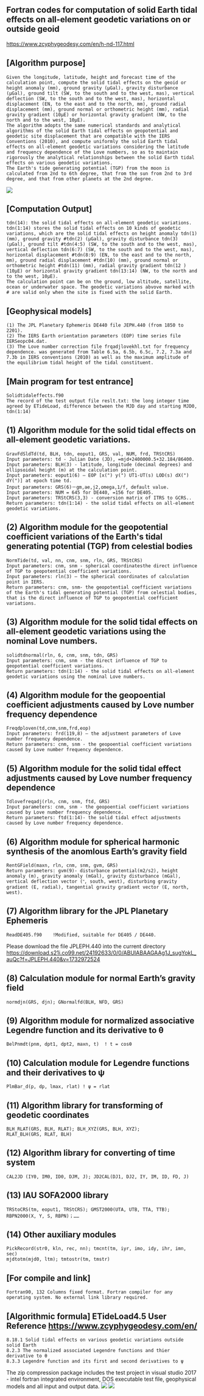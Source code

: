 ## Fortran codes for computation of solid Earth tidal effects on all-element geodetic variations on or outside geoid
https://www.zcyphygeodesy.com/en/h-nd-117.html
## [Algorithm purpose]
    Given the longitude, latitude, height and forecast time of the calculation point, compute the solid tidal effects on the geoid or height anomaly (mm), ground gravity (μGal), gravity disturbance (μGal), ground tilt (SW, to the south and to the west, mas), vertical deflection (SW, to the south and to the west, mas), horizontal displacement (EN, to the east and to the north, mm), ground radial displacement (mm), ground normal or orthometric height (mm), radial gravity gradient (10μE) or horizontal gravity gradient (NW, to the north and to the west, 10μE).
    The algorithm adopts the same numerical standards and analytical algorithms of the solid Earth tidal effects on geopotential and geodetic site displacement that are compatible with the IERS Conventions (2010), and compute uniformly the solid Earth tidal effects on all-element geodetic variations considering the latitude and frequency dependence of the Love numbers, so as to maintain rigorously the analytical relationships between the solid Earth tidal effects on various geodetic variations.
    The Earth's tide generating potential (TGP) from the moon is calculated from 2nd to 6th degree, that from the sun from 2nd to 3rd degree, and that from other planets at the 2nd degree. 
![](https://24192633.s21i.faiusr.com/2/ABUIABACGAAgsLbQuQYovYOTwgEwlg44ugk.jpg)
## [Computation Output]
    tdn(14): the solid tidal effects on all-element geodetic variations.
    tdn(1:14) stores the solid tidal effects on 10 kinds of geodetic variations, which are the solid tidal effects on height anomaly tdn(1) (mm), ground gravity #tdn(2) (μGal), gravity disturbance tdn(3) (μGal), ground tilt #tdn(4:5) (SW, to the south and to the west, mas), vertical deflection tdn(6:7) (SW, to the south and to the west, mas), horizontal displacement #tdn(8:9) (EN, to the east and to the north, mm), ground radial displacement #tdn(10) (mm), ground normal or orthometric height #tdn(11) (mm), radial gravity gradient tdn(12 )(10μE) or horizontal gravity gradient tdn(13:14) (NW, to the north and to the west, 10μE).
    The calculation point can be on the ground, low altitude, satellite, ocean or underwater space. The geodetic variations abvove marked with # are valid only when the site is fixed with the solid Earth.
## [Geophysical models]
    (1) The JPL Planetary Ephemeris DE440 file JEPH.440 (from 1850 to 2201).
    (2) The IERS Earth orientation parameters (EOP) time series file IERSeopc04.dat.
    (3) The Love number correction file frqadjlovekhl.txt for frequency dependence. was generated from Table 6.5a, 6.5b, 6.5c, 7.2, 7.3a and 7.3b in IERS conventions (2010) as well as the maximum amplitude of the equilibrium tidal height of the tidal constituent.
## [Main program for test entrance]
    Solidtidaleffects.f90
    The record of the test output file reslt.txt: the long integer time agreed by ETideLoad, difference between the MJD day and starting MJD0, tdn(1:14)
## (1) Algorithm module for the solid tidal effects on all-element geodetic variations.
    GravFdSldTd(td, BLH, tdn, eoput1, GRS, val, NUM, frd, TRStCRS)
    Input parameters: td - Julian Date (JD), =mjd+2400000.5+32.184/86400.
    Input parameters: BLH(3) - latitude, longitude (decimal degrees) and ellipsoidal height (m) at the calculation point.
    Input parameters: eoput1(6) – EOP [x(") y(") UT1-UT(s) LOD(s) dX(") dY(")] at epoch time td.
    Input parameters: GRS(6)－gm,ae,j2,omega,1/f, default value.
    Input parameters: NUM = 645 for DE440, =156 for DE405.
    Input parameters: TRStCRS(3,3) - conversion matrix of ITRS to GCRS..
    Return parameters: tdn(1:14) - the solid tidal effects on all-element geodetic variations.
## (2) Algorithm module for the geopotential coefficient variations of the Earth's tidal generating potential (TGP) from celestial bodies
    NormTide(td, val, nn, cnm, snm, rln, GRS, TRStCRS)
    Input parameters: cnm, snm - spherical coordinatesthe direct influence of TGP to geopotential coefficient variations.
    Input parameters: rln(3) – the spherical coordinates of calculation point in IERS.
    Return parameters: cnm, snm- the geopotential coefficient variations of the Earth's tidal generating potential (TGP) from celestial bodies, that is the direct influence of TGP to geopotential coefficient variations.
## (3) Algorithm module for the solid tidal effects on all-element geodetic variations using the nominal Love numbers.
    solidtdnormal(rln, 6, cnm, snm, tdn, GRS)
    Input parameters: cnm, snm - the direct influence of TGP to geopotential coefficient variations.
    Return parameters: tdn(1:14) - the solid tidal effects on all-element geodetic variations using the nominal Love numbers.
## (4) Algorithm module for the geopoential coefficient adjustments caused by Love number frequency dependence
    Freqdploven(td,cnm,snm,frd,eop)
    Input parameters: frd(119,8) – the adjustment parameters of Love number frequency dependence.
    Return parameters: cnm, snm - the geopoential coefficient variations caused by Love number frequency dependence.
## (5) Algorithm module for the solid tidal effect adjustments caused by Love number frequency dependence
    Tdlovefreqadj(rln, cnm, snm, ftd, GRS)
    Input parameters: cnm, snm - the geopoential coefficient variations caused by Love number frequency dependence.
    Return parameters: ftd(1:14)- the solid tidal effect adjustments caused by Love number frequency dependence.
## (6) Algorithm module for spherical harmonic synthesis of the anomlous Earth’s gravity field
    RentGField(maxn, rln, cnm, snm, gvm, GRS)
    Return parameters: gvm(9)- disturbance potential(m2/s2), height anomaly (m), gravity anomaly (mGal), gravity disturbance (mGal), vertical deflection vector (ʺ, south, west), disturbing gravity gradient (E, radial), tangential gravity gradient vector (E, north, west).
## (7) Algorithm library for the JPL Planetary Ephemeris
    ReadDE405.f90    !Modified, suitable for DE405 / DE440.
Please download the file JPLEPH.440 into the current directory https://download.s21i.co99.net/24192633/0/0/ABUIABAAGAAg1J_sugYokL_auQc?f=JPLEPH.440&v=1732972524
## (8) Calculation module for normal Earth’s gravity field
    normdjn(GRS, djn); GNormalfd(BLH, NFD, GRS)
## (9) Algorithm module for normalized associative Legendre function and its derivative to θ
    BelPnmdt(pnm, dpt1, dpt2, maxn, t)  ! t = cosθ
## (10) Calculation module for Legendre functions and their derivatives to ψ
    PlmBar_d(p, dp, lmax, rlat) ! ψ = rlat
## (11) Algorithm library for transforming of geodetic coordinates
    BLH_RLAT(GRS, BLH, RLAT); BLH_XYZ(GRS, BLH, XYZ);
    RLAT_BLH(GRS, RLAT, BLH)
## (12) Algorithm library for converting of time system
    CAL2JD (IY0, IM0, ID0, DJM, J); JD2CAL(DJ1, DJ2, IY, IM, ID, FD, J)
## (13) IAU SOFA2000 library
    TRStoCRS(tm, eoput1, TRStCRS); GMST2000(UTA, UTB, TTA, TTB);
    RBPN2000(X, Y, S, RBPN)；……
## (14) Other auxiliary modules
    PickRecord(str0, kln, rec, nn); tmcnt(tm, iyr, imo, idy, ihr, imn, sec)
    mjdtotm(mjd0, ltm); tmtostr(tm, tmstr)
## [For compile and link]
    Fortran90, 132 Columns fixed format. Fortran compiler for any operating system. No external link library required.
## [Algorithmic formula] ETideLoad4.5 User Reference https://www.zcyphygeodesy.com/en/
    8.18.1 Solid tidal effects on various geodetic variations outside solid Earth
    8.2.3 The normalized associated Legendre functions and thier derivative to θ
    8.3.3 Legendre function and its first and second derivatives to ψ
The zip compression package includes the test project in visual studio 2017 - intel fortran integrated environment, DOS executable test file, geophysical models and all input and output data.
![](https://24192633.s21i.faiusr.com/2/ABUIABACGAAgsbbQuQYokKyKggQwlg44ugk.jpg)
![](https://24192633.s21i.faiusr.com/2/ABUIABACGAAgsbbQuQYo1ObujQMwlg44ugk.jpg)
